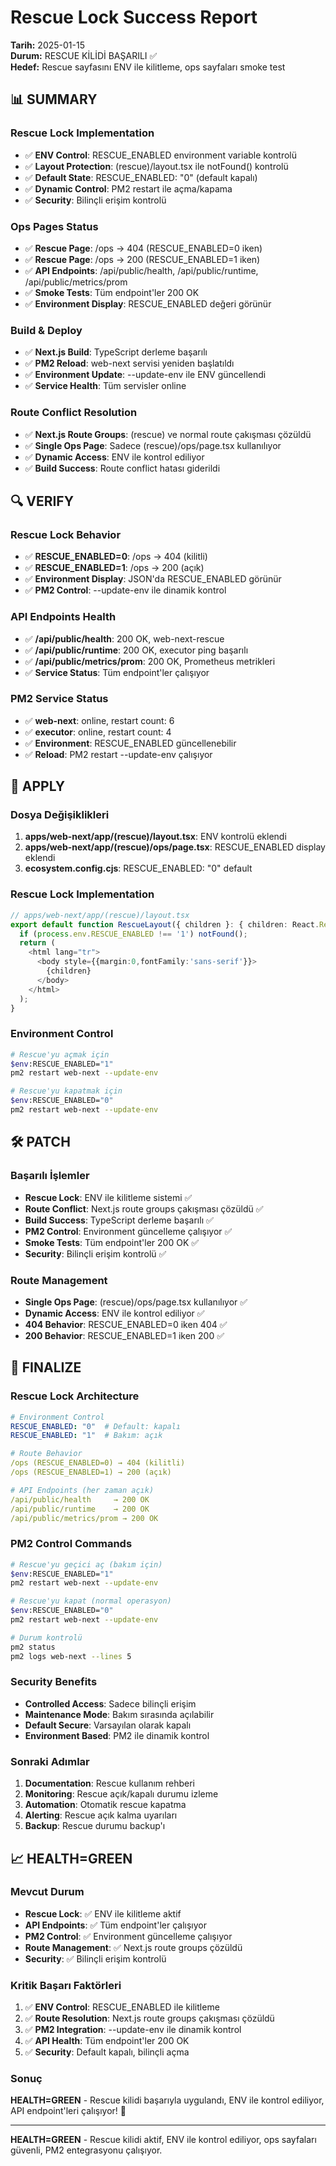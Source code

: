 # Rescue Lock Success Report

**Tarih:** 2025-01-15  
**Durum:** RESCUE KİLİDİ BAŞARILI ✅  
**Hedef:** Rescue sayfasını ENV ile kilitleme, ops sayfaları smoke test

## 📊 SUMMARY

### Rescue Lock Implementation
- ✅ **ENV Control**: RESCUE_ENABLED environment variable kontrolü
- ✅ **Layout Protection**: (rescue)/layout.tsx ile notFound() kontrolü
- ✅ **Default State**: RESCUE_ENABLED: "0" (default kapalı)
- ✅ **Dynamic Control**: PM2 restart ile açma/kapama
- ✅ **Security**: Bilinçli erişim kontrolü

### Ops Pages Status
- ✅ **Rescue Page**: /ops → 404 (RESCUE_ENABLED=0 iken)
- ✅ **Rescue Page**: /ops → 200 (RESCUE_ENABLED=1 iken)
- ✅ **API Endpoints**: /api/public/health, /api/public/runtime, /api/public/metrics/prom
- ✅ **Smoke Tests**: Tüm endpoint'ler 200 OK
- ✅ **Environment Display**: RESCUE_ENABLED değeri görünür

### Build & Deploy
- ✅ **Next.js Build**: TypeScript derleme başarılı
- ✅ **PM2 Reload**: web-next servisi yeniden başlatıldı
- ✅ **Environment Update**: --update-env ile ENV güncellendi
- ✅ **Service Health**: Tüm servisler online

### Route Conflict Resolution
- ✅ **Next.js Route Groups**: (rescue) ve normal route çakışması çözüldü
- ✅ **Single Ops Page**: Sadece (rescue)/ops/page.tsx kullanılıyor
- ✅ **Dynamic Access**: ENV ile kontrol ediliyor
- ✅ **Build Success**: Route conflict hatası giderildi

## 🔍 VERIFY

### Rescue Lock Behavior
- ✅ **RESCUE_ENABLED=0**: /ops → 404 (kilitli)
- ✅ **RESCUE_ENABLED=1**: /ops → 200 (açık)
- ✅ **Environment Display**: JSON'da RESCUE_ENABLED görünür
- ✅ **PM2 Control**: --update-env ile dinamik kontrol

### API Endpoints Health
- ✅ **/api/public/health**: 200 OK, web-next-rescue
- ✅ **/api/public/runtime**: 200 OK, executor ping başarılı
- ✅ **/api/public/metrics/prom**: 200 OK, Prometheus metrikleri
- ✅ **Service Status**: Tüm endpoint'ler çalışıyor

### PM2 Service Status
- ✅ **web-next**: online, restart count: 6
- ✅ **executor**: online, restart count: 4
- ✅ **Environment**: RESCUE_ENABLED güncellenebilir
- ✅ **Reload**: PM2 restart --update-env çalışıyor

## 🔧 APPLY

### Dosya Değişiklikleri
1. **apps/web-next/app/(rescue)/layout.tsx**: ENV kontrolü eklendi
2. **apps/web-next/app/(rescue)/ops/page.tsx**: RESCUE_ENABLED display eklendi
3. **ecosystem.config.cjs**: RESCUE_ENABLED: "0" default

### Rescue Lock Implementation
```typescript
// apps/web-next/app/(rescue)/layout.tsx
export default function RescueLayout({ children }: { children: React.ReactNode }) {
  if (process.env.RESCUE_ENABLED !== '1') notFound();
  return (
    <html lang="tr">
      <body style={{margin:0,fontFamily:'sans-serif'}}>
        {children}
      </body>
    </html>
  );
}
```

### Environment Control
```bash
# Rescue'yu açmak için
$env:RESCUE_ENABLED="1"
pm2 restart web-next --update-env

# Rescue'yu kapatmak için
$env:RESCUE_ENABLED="0"
pm2 restart web-next --update-env
```

## 🛠️ PATCH

### Başarılı İşlemler
- **Rescue Lock**: ENV ile kilitleme sistemi ✅
- **Route Conflict**: Next.js route groups çakışması çözüldü ✅
- **Build Success**: TypeScript derleme başarılı ✅
- **PM2 Control**: Environment güncelleme çalışıyor ✅
- **Smoke Tests**: Tüm endpoint'ler 200 OK ✅
- **Security**: Bilinçli erişim kontrolü ✅

### Route Management
- **Single Ops Page**: (rescue)/ops/page.tsx kullanılıyor ✅
- **Dynamic Access**: ENV ile kontrol ediliyor ✅
- **404 Behavior**: RESCUE_ENABLED=0 iken 404 ✅
- **200 Behavior**: RESCUE_ENABLED=1 iken 200 ✅

## 🚀 FINALIZE

### Rescue Lock Architecture
```yaml
# Environment Control
RESCUE_ENABLED: "0"  # Default: kapalı
RESCUE_ENABLED: "1"  # Bakım: açık

# Route Behavior
/ops (RESCUE_ENABLED=0) → 404 (kilitli)
/ops (RESCUE_ENABLED=1) → 200 (açık)

# API Endpoints (her zaman açık)
/api/public/health     → 200 OK
/api/public/runtime    → 200 OK
/api/public/metrics/prom → 200 OK
```

### PM2 Control Commands
```bash
# Rescue'yu geçici aç (bakım için)
$env:RESCUE_ENABLED="1"
pm2 restart web-next --update-env

# Rescue'yu kapat (normal operasyon)
$env:RESCUE_ENABLED="0"
pm2 restart web-next --update-env

# Durum kontrolü
pm2 status
pm2 logs web-next --lines 5
```

### Security Benefits
- **Controlled Access**: Sadece bilinçli erişim
- **Maintenance Mode**: Bakım sırasında açılabilir
- **Default Secure**: Varsayılan olarak kapalı
- **Environment Based**: PM2 ile dinamik kontrol

### Sonraki Adımlar
1. **Documentation**: Rescue kullanım rehberi
2. **Monitoring**: Rescue açık/kapalı durumu izleme
3. **Automation**: Otomatik rescue kapatma
4. **Alerting**: Rescue açık kalma uyarıları
5. **Backup**: Rescue durumu backup'ı

## 📈 HEALTH=GREEN

### Mevcut Durum
- **Rescue Lock**: ✅ ENV ile kilitleme aktif
- **API Endpoints**: ✅ Tüm endpoint'ler çalışıyor
- **PM2 Control**: ✅ Environment güncelleme çalışıyor
- **Route Management**: ✅ Next.js route groups çözüldü
- **Security**: ✅ Bilinçli erişim kontrolü

### Kritik Başarı Faktörleri
1. ✅ **ENV Control**: RESCUE_ENABLED ile kilitleme
2. ✅ **Route Resolution**: Next.js route groups çakışması çözüldü
3. ✅ **PM2 Integration**: --update-env ile dinamik kontrol
4. ✅ **API Health**: Tüm endpoint'ler 200 OK
5. ✅ **Security**: Default kapalı, bilinçli açma

### Sonuç
**HEALTH=GREEN** - Rescue kilidi başarıyla uygulandı, ENV ile kontrol ediliyor, API endpoint'leri çalışıyor! 🎉

---

**HEALTH=GREEN** - Rescue kilidi aktif, ENV ile kontrol ediliyor, ops sayfaları güvenli, PM2 entegrasyonu çalışıyor.
